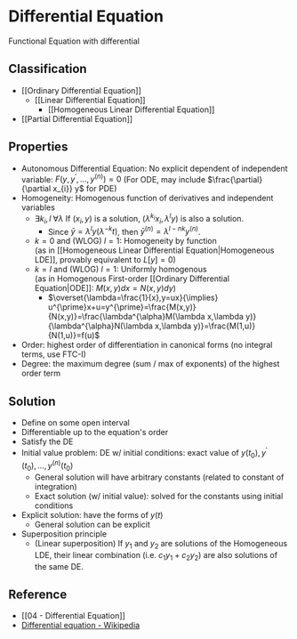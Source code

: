 # Differential Equation

Functional Equation with differential

## Classification

- [[Ordinary Differential Equation]]
	- [[Linear Differential Equation]]
		- [[Homogeneous Linear Differential Equation]]
- [[Partial Differential Equation]]

## Properties

- Autonomous Differential Equation: No explicit dependent of independent variable: $F(y,y^\prime,\dots,y^{(n)})=0$ (For ODE, may include $\frac{\partial}{\partial x_{i}} y$ for PDE)
- Homogeneity: Homogenous function of derivatives and independent variables
	- $\exists k_{i},l\;\forall\lambda$ If $(x_{i}, y)$ is a solution, $(\lambda^{k_{i}} x_{i}, \lambda^{l} y)$ is also a solution.
		- Since $\bar{y}=\lambda^{l} y(\lambda^{-k}t)$, then $\bar{y}^{(n)}=\lambda^{l-nk} y^{(n)}$.
	- $k=0$ and (WLOG) $l=1$: Homogeneity by function  
	  (as in [[Homogeneous Linear Differential Equation|Homogeneous LDE]], provably equivalent to $L[y]=0$)
	- $k=l$ and (WLOG) $l=1$: Uniformly homogenous  
	  (as in Homogenous First-order [[Ordinary Differential Equation|ODE]]: $M(x,y)dx=N(x,y)dy$)
		- $\overset{\lambda=\frac{1}{x},y=ux}{\implies} u^{\prime}x+u=y^{\prime}=\frac{M(x,y)}{N(x,y)}=\frac{\lambda^{\alpha}M(\lambda x,\lambda y)}{\lambda^{\alpha}N(\lambda x,\lambda y)}=\frac{M(1,u)}{N(1,u)}=f(u)$
- Order: highest order of differentiation in canonical forms (no integral terms, use FTC-I)
- Degree: the maximum degree (sum / max of exponents) of the highest order term

## Solution

- Define on some open interval
- Differentiable up to the equation's order
- Satisfy the DE
- Initial value problem: DE w/ initial conditions: exact value of $y(t_{0}),y^{\prime}(t_{0}),\dots,y^{(n)}(t_{0})$
	- General solution will have arbitrary constants (related to constant of integration)
	- Exact solution (w/ initial value): solved for the constants using initial conditions
- Explicit solution: have the forms of $y(t)$
	- General solution can be explicit
- Superposition principle
	- (Linear superposition) If $y_1$ and $y_2$ are solutions of the Homogeneous LDE, their linear combination (i.e. $c_{1}y_{1}+c_{2}y_{2}$) are also solutions of the same DE.

## Reference

- [[04 - Differential Equation]]
- [Differential equation - Wikipedia](https://en.wikipedia.org/wiki/Differential_equation)

